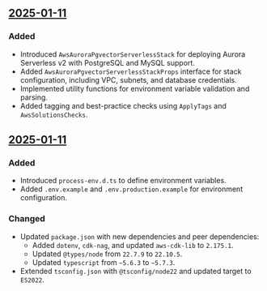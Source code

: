 ## [2025-01-11](https://github.com/OpenWorkspace-o1/aws-aurora-pgvector-serverless/pull/3)

### Added
- Introduced `AwsAuroraPgvectorServerlessStack` for deploying Aurora Serverless v2 with PostgreSQL and MySQL support.
- Added `AwsAuroraPgvectorServerlessStackProps` interface for stack configuration, including VPC, subnets, and database credentials.
- Implemented utility functions for environment variable validation and parsing.
- Added tagging and best-practice checks using `ApplyTags` and `AwsSolutionsChecks`.

## [2025-01-11](https://github.com/OpenWorkspace-o1/aws-aurora-pgvector-serverless/pull/1)

### Added
- Introduced `process-env.d.ts` to define environment variables.
- Added `.env.example` and `.env.production.example` for environment configuration.

### Changed
- Updated `package.json` with new dependencies and peer dependencies:
  - Added `dotenv`, `cdk-nag`, and updated `aws-cdk-lib` to `2.175.1`.
  - Updated `@types/node` from `22.7.9` to `22.10.5`.
  - Updated `typescript` from `~5.6.3` to `~5.7.3`.
- Extended `tsconfig.json` with `@tsconfig/node22` and updated target to `ES2022`.